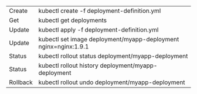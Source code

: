 
<table>
	<tr>
		<td>Create</td>	<td>kubectl create -f deployment-definition.yml</td> 
	</tr>
	<tr>
		<td>Get</td> <td>kubectl get deployments</td>
	</tr>
	<tr>
		<td>Update</td> <td>kubectl apply -f deployment-definition.yml</td>
	</tr>
	<tr>
		<td>Update</td> <td>kubectl set image deployment/myapp-deployment nginx=nginx:1.9.1</td>
	</tr>
	<tr>
		<td>Status</td> <td>kubectl rollout status deployment/myapp-deployment</td>
	</tr>
	<tr>
		<td>Status</td> <td>kubectl rollout history  deployment/myapp-deployment</td>
	</tr>
	<tr>
		<td>Rollback</td> <td>kubectl rollout undo deployment/myapp-deployment</td>
	</tr>
</table>